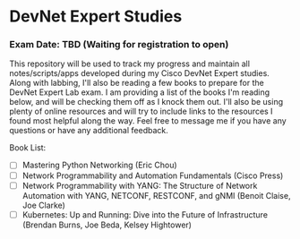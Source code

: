 # DevNet Expert Studies
### Exam Date: TBD (Waiting for registration to open)

This repository will be used to track my progress and maintain all notes/scripts/apps developed during my Cisco DevNet Expert studies.
Along with labbing, I'll also be reading a few books to prepare for the DevNet Expert Lab exam. I am providing a list of the books I'm 
reading below, and will be checking them off as I knock them out. I'll also be using plenty of online resources and will try to include 
links to the resources I found most helpful along the way. Feel free to message me if you have any questions or have any additional 
feedback.

Book List:
- [ ] Mastering Python Networking (Eric Chou)
- [ ] Network Programmability and Automation Fundamentals (Cisco Press)
- [ ] Network Programmability with YANG: The Structure of Network Automation with YANG, NETCONF, RESTCONF, and gNMI (Benoit Claise, Joe Clarke)
- [ ] Kubernetes: Up and Running: Dive into the Future of Infrastructure (Brendan Burns, Joe Beda, Kelsey Hightower)
